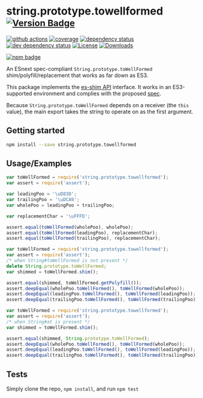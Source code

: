 # string.prototype.towellformed <sup>[![Version Badge][npm-version-svg]][package-url]</sup>

[![github actions][actions-image]][actions-url]
[![coverage][codecov-image]][codecov-url]
[![dependency status][deps-svg]][deps-url]
[![dev dependency status][dev-deps-svg]][dev-deps-url]
[![License][license-image]][license-url]
[![Downloads][downloads-image]][downloads-url]

[![npm badge][npm-badge-png]][package-url]

An ESnext spec-compliant `String.prototype.toWellFormed` shim/polyfill/replacement that works as far down as ES3.

This package implements the [es-shim API](https://github.com/es-shims/api) interface. It works in an ES3-supported environment and complies with the proposed [spec](https://tc39.es/proposal-is-usv-string/).

Because `String.prototype.toWellFormed` depends on a receiver (the `this` value), the main export takes the string to operate on as the first argument.

## Getting started

```sh
npm install --save string.prototype.towellformed
```

## Usage/Examples

```js
var toWellFormed = require('string.prototype.towellformed');
var assert = require('assert');

var leadingPoo = '\uD83D';
var trailingPoo = '\uDCA9';
var wholePoo = leadingPoo + trailingPoo;

var replacementChar = '\uFFFD';

assert.equal(toWellFormed(wholePoo), wholePoo);
assert.equal(toWellFormed(leadingPoo), replacementChar);
assert.equal(toWellFormed(trailingPoo), replacementChar);
```

```js
var toWellFormed = require('string.prototype.towellformed');
var assert = require('assert');
/* when String#toWellFormed is not present */
delete String.prototype.toWellFormed;
var shimmed = toWellFormed.shim();

assert.equal(shimmed, toWellFormed.getPolyfill());
assert.deepEqual(wholePoo.toWellFormed(), toWellFormed(wholePoo));
assert.deepEqual(leadingPoo.toWellFormed(), toWellFormed(leadingPoo));
assert.deepEqual(trailingPoo.toWellFormed(), toWellFormed(trailingPoo));
```

```js
var toWellFormed = require('string.prototype.towellformed');
var assert = require('assert');
/* when String#at is present */
var shimmed = toWellFormed.shim();

assert.equal(shimmed, String.prototype.toWellFormed);
assert.deepEqual(wholePoo.toWellFormed(), toWellFormed(wholePoo));
assert.deepEqual(leadingPoo.toWellFormed(), toWellFormed(leadingPoo));
assert.deepEqual(trailingPoo.toWellFormed(), toWellFormed(trailingPoo));
```

## Tests
Simply clone the repo, `npm install`, and run `npm test`

[package-url]: https://npmjs.org/package/string.prototype.towellformed
[npm-version-svg]: https://versionbadg.es/es-shims/String.prototype.toWellFormed.svg
[deps-svg]: https://david-dm.org/es-shims/String.prototype.toWellFormed.svg
[deps-url]: https://david-dm.org/es-shims/String.prototype.toWellFormed
[dev-deps-svg]: https://david-dm.org/es-shims/String.prototype.toWellFormed/dev-status.svg
[dev-deps-url]: https://david-dm.org/es-shims/String.prototype.toWellFormed#info=devDependencies
[npm-badge-png]: https://nodei.co/npm/string.prototype.towellformed.png?downloads=true&stars=true
[license-image]: https://img.shields.io/npm/l/string.prototype.towellformed.svg
[license-url]: LICENSE
[downloads-image]: https://img.shields.io/npm/dm/string.prototype.towellformed.svg
[downloads-url]: https://npm-stat.com/charts.html?package=string.prototype.towellformed
[codecov-image]: https://codecov.io/gh/es-shims/String.prototype.toWellFormed/branch/main/graphs/badge.svg
[codecov-url]: https://app.codecov.io/gh/es-shims/String.prototype.toWellFormed/
[actions-image]: https://img.shields.io/endpoint?url=https://github-actions-badge-u3jn4tfpocch.runkit.sh/es-shims/String.prototype.toWellFormed
[actions-url]: https://github.com/es-shims/String.prototype.toWellFormed/actions
